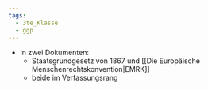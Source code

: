 ```yaml
---
tags:
  - 3te_Klasse
  - ggp
---
```

- In zwei Dokumenten:
	- Staatsgrundgesetz von 1867 und [[Die Europäische Menschenrechtskonvention|EMRK]]
	- beide im Verfassungsrang